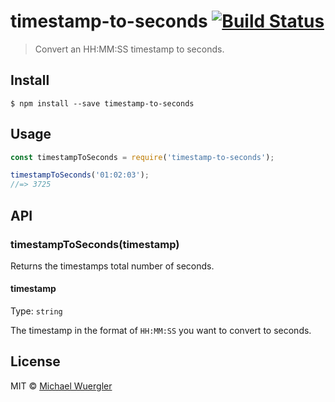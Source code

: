 # timestamp-to-seconds [![Build Status](https://travis-ci.org/radiovisual/timestamp-to-seconds.svg?branch=master)](https://travis-ci.org/radiovisual/timestamp-to-seconds)

> Convert an HH:MM:SS timestamp to seconds.


## Install

```
$ npm install --save timestamp-to-seconds
```


## Usage

```js
const timestampToSeconds = require('timestamp-to-seconds');

timestampToSeconds('01:02:03');
//=> 3725
```


## API

### timestampToSeconds(timestamp)

Returns the timestamps total number of seconds.

#### timestamp

Type: `string`

The timestamp in the format of `HH:MM:SS` you want to convert to seconds.


## License

MIT © [Michael Wuergler](http://numetriclabs.com)
